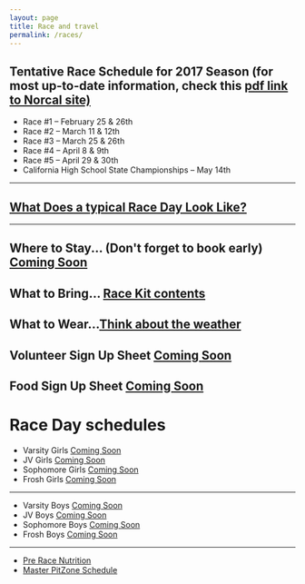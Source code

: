 ```yaml
---
layout: page
title: Race and travel
permalink: /races/
---
```


## Tentative Race Schedule for 2017 Season (for most up-to-date information, check this [pdf link to Norcal site)](http://www.norcalmtb.org/wp-content/uploads/2016/07/2017-Tentative-Race-Schedule-.pdf)

* Race #1 – February 25 & 26th
* Race #2 – March 11 & 12th
* Race #3 – March 25 & 26th
* Race #4 – April 8 & 9th
* Race #5 – April 29 & 30th
* California High School State Championships – May 14th

*******

## [What Does a typical Race Day Look Like?]({{site.baseurl}}/raceday)

*******

## Where to Stay... (Don't forget to book early) [Coming Soon](http://google.com)  

## What to Bring... [Race Kit contents]({{site.baseurl}}/images/what_to_bring.jpg)  

## What to Wear...[Think about the weather]({{site.baseurl}}/images/what_to_wear_v2.pdf)  

## Volunteer Sign Up Sheet [Coming Soon](http://google.com)  

## Food Sign Up Sheet [Coming Soon](http://google.com)  

# Race Day schedules

 * Varsity Girls [Coming Soon](http://google.com)
 * JV Girls [Coming Soon](http://google.com)
 * Sophomore Girls [Coming Soon](http://google.com)
 * Frosh Girls [Coming Soon](http://google.com)

******

* Varsity Boys [Coming Soon](http://google.com)
* JV Boys [Coming Soon](http://google.com)
* Sophomore Boys [Coming Soon](http://google.com)
* Frosh Boys [Coming Soon](http://google.com)

******

* [Pre Race Nutrition]({{site.baseurl}}/nutrition)
* [Master PitZone Schedule]({{site.baseurl}}/images/master_schedule.jpg)
